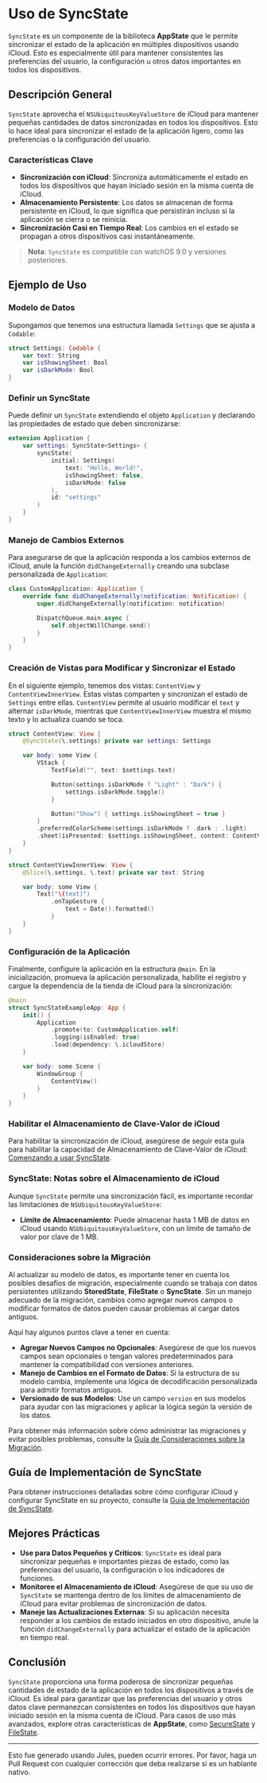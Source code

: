 # Uso de SyncState

`SyncState` es un componente de la biblioteca **AppState** que le permite sincronizar el estado de la aplicación en múltiples dispositivos usando iCloud. Esto es especialmente útil para mantener consistentes las preferencias del usuario, la configuración u otros datos importantes en todos los dispositivos.

## Descripción General

`SyncState` aprovecha el `NSUbiquitousKeyValueStore` de iCloud para mantener pequeñas cantidades de datos sincronizadas en todos los dispositivos. Esto lo hace ideal para sincronizar el estado de la aplicación ligero, como las preferencias o la configuración del usuario.

### Características Clave

- **Sincronización con iCloud**: Sincroniza automáticamente el estado en todos los dispositivos que hayan iniciado sesión en la misma cuenta de iCloud.
- **Almacenamiento Persistente**: Los datos se almacenan de forma persistente en iCloud, lo que significa que persistirán incluso si la aplicación se cierra o se reinicia.
- **Sincronización Casi en Tiempo Real**: Los cambios en el estado se propagan a otros dispositivos casi instantáneamente.

> **Nota**: `SyncState` es compatible con watchOS 9.0 y versiones posteriores.

## Ejemplo de Uso

### Modelo de Datos

Supongamos que tenemos una estructura llamada `Settings` que se ajusta a `Codable`:

```swift
struct Settings: Codable {
    var text: String
    var isShowingSheet: Bool
    var isDarkMode: Bool
}
```

### Definir un SyncState

Puede definir un `SyncState` extendiendo el objeto `Application` y declarando las propiedades de estado que deben sincronizarse:

```swift
extension Application {
    var settings: SyncState<Settings> {
        syncState(
            initial: Settings(
                text: "Hello, World!",
                isShowingSheet: false,
                isDarkMode: false
            ),
            id: "settings"
        )
    }
}
```

### Manejo de Cambios Externos

Para asegurarse de que la aplicación responda a los cambios externos de iCloud, anule la función `didChangeExternally` creando una subclase personalizada de `Application`:

```swift
class CustomApplication: Application {
    override func didChangeExternally(notification: Notification) {
        super.didChangeExternally(notification: notification)

        DispatchQueue.main.async {
            self.objectWillChange.send()
        }
    }
}
```

### Creación de Vistas para Modificar y Sincronizar el Estado

En el siguiente ejemplo, tenemos dos vistas: `ContentView` y `ContentViewInnerView`. Estas vistas comparten y sincronizan el estado de `Settings` entre ellas. `ContentView` permite al usuario modificar el `text` y alternar `isDarkMode`, mientras que `ContentViewInnerView` muestra el mismo texto y lo actualiza cuando se toca.

```swift
struct ContentView: View {
    @SyncState(\.settings) private var settings: Settings

    var body: some View {
        VStack {
            TextField("", text: $settings.text)

            Button(settings.isDarkMode ? "Light" : "Dark") {
                settings.isDarkMode.toggle()
            }

            Button("Show") { settings.isShowingSheet = true }
        }
        .preferredColorScheme(settings.isDarkMode ? .dark : .light)
        .sheet(isPresented: $settings.isShowingSheet, content: ContentViewInnerView.init)
    }
}

struct ContentViewInnerView: View {
    @Slice(\.settings, \.text) private var text: String

    var body: some View {
        Text("\(text)")
            .onTapGesture {
                text = Date().formatted()
            }
    }
}
```

### Configuración de la Aplicación

Finalmente, configure la aplicación en la estructura `@main`. En la inicialización, promueva la aplicación personalizada, habilite el registro y cargue la dependencia de la tienda de iCloud para la sincronización:

```swift
@main
struct SyncStateExampleApp: App {
    init() {
        Application
            .promote(to: CustomApplication.self)
            .logging(isEnabled: true)
            .load(dependency: \.icloudStore)
    }

    var body: some Scene {
        WindowGroup {
            ContentView()
        }
    }
}
```

### Habilitar el Almacenamiento de Clave-Valor de iCloud

Para habilitar la sincronización de iCloud, asegúrese de seguir esta guía para habilitar la capacidad de Almacenamiento de Clave-Valor de iCloud: [Comenzando a usar SyncState](https://github.com/0xLeif/AppState/wiki/Starting-to-use-SyncState).

### SyncState: Notas sobre el Almacenamiento de iCloud

Aunque `SyncState` permite una sincronización fácil, es importante recordar las limitaciones de `NSUbiquitousKeyValueStore`:

- **Límite de Almacenamiento**: Puede almacenar hasta 1 MB de datos en iCloud usando `NSUbiquitousKeyValueStore`, con un límite de tamaño de valor por clave de 1 MB.

### Consideraciones sobre la Migración

Al actualizar su modelo de datos, es importante tener en cuenta los posibles desafíos de migración, especialmente cuando se trabaja con datos persistentes utilizando **StoredState**, **FileState** o **SyncState**. Sin un manejo adecuado de la migración, cambios como agregar nuevos campos o modificar formatos de datos pueden causar problemas al cargar datos antiguos.

Aquí hay algunos puntos clave a tener en cuenta:
- **Agregar Nuevos Campos no Opcionales**: Asegúrese de que los nuevos campos sean opcionales o tengan valores predeterminados para mantener la compatibilidad con versiones anteriores.
- **Manejo de Cambios en el Formato de Datos**: Si la estructura de su modelo cambia, implemente una lógica de decodificación personalizada para admitir formatos antiguos.
- **Versionado de sus Modelos**: Use un campo `version` en sus modelos para ayudar con las migraciones y aplicar la lógica según la versión de los datos.

Para obtener más información sobre cómo administrar las migraciones y evitar posibles problemas, consulte la [Guía de Consideraciones sobre la Migración](migration-considerations.md).

## Guía de Implementación de SyncState

Para obtener instrucciones detalladas sobre cómo configurar iCloud y configurar SyncState en su proyecto, consulte la [Guía de Implementación de SyncState](syncstate-implementation.md).

## Mejores Prácticas

- **Use para Datos Pequeños y Críticos**: `SyncState` es ideal para sincronizar pequeñas e importantes piezas de estado, como las preferencias del usuario, la configuración o los indicadores de funciones.
- **Monitoree el Almacenamiento de iCloud**: Asegúrese de que su uso de `SyncState` se mantenga dentro de los límites de almacenamiento de iCloud para evitar problemas de sincronización de datos.
- **Maneje las Actualizaciones Externas**: Si su aplicación necesita responder a los cambios de estado iniciados en otro dispositivo, anule la función `didChangeExternally` para actualizar el estado de la aplicación en tiempo real.

## Conclusión

`SyncState` proporciona una forma poderosa de sincronizar pequeñas cantidades de estado de la aplicación en todos los dispositivos a través de iCloud. Es ideal para garantizar que las preferencias del usuario y otros datos clave permanezcan consistentes en todos los dispositivos que hayan iniciado sesión en la misma cuenta de iCloud. Para casos de uso más avanzados, explore otras características de **AppState**, como [SecureState](usage-securestate.md) y [FileState](usage-filestate.md).

---
Esto fue generado usando Jules, pueden ocurrir errores. Por favor, haga un Pull Request con cualquier corrección que deba realizarse si es un hablante nativo.
